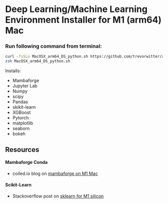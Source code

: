 # Deep Learning/Machine Learning Environment Installer for M1 (arm64) Mac 

### Run following command from terminal: 
```bash
curl -fsSLo MacOSX_arm64_DS_python.sh https://github.com/trevorwitter/arm64_conda_installers/blob/master/MacOSX_arm64_DS_python.sh
zsh MacOSX_arm64_DS_python.sh
```

Installs:
- Mambaforge
- Jupyter Lab
- Numpy
- scipy
- Pandas
- skikit-learn
- XGBoost
- Pytorch
- matplotlib
- seaborn
- bokeh

## Resources
#### Mambaforge Conda
- coiled.io blog on [mambaforge on M1 Mac](https://coiled.io/blog/apple-arm64-mambaforge/) 

#### Scikit-Learn
- Stackoverflow post on [sklearn for M1 silicon](https://stackoverflow.com/questions/68620927/installing-scipy-and-scikit-learn-on-apple-m1)
